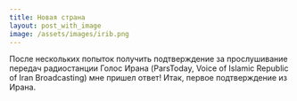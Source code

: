 ```yaml
---
title: Новая страна
layout: post_with_image
image: /assets/images/irib.png
---
```


После нескольких попыток получить подтверждение
за прослушивание передач радиостанции Голос Ирана
(ParsToday, Voice of Islamic Republic of Iran Broadcasting)
мне пришел ответ! Итак, первое подтверждение из Ирана.

